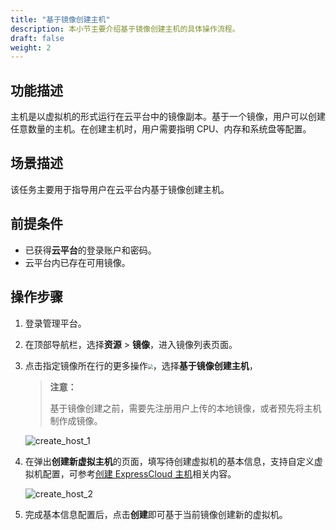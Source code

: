 ```yaml
---
title: "基于镜像创建主机"
description: 本小节主要介绍基于镜像创建主机的具体操作流程。
draft: false
weight: 2
---
```


## 功能描述

主机是以虚拟机的形式运行在云平台中的镜像副本。基于一个镜像，用户可以创建任意数量的主机。在创建主机时，用户需要指明 CPU、内存和系统盘等配置。


## 场景描述

该任务主要用于指导用户在云平台内基于镜像创建主机。

## 前提条件

- 已获得**云平台**的登录账户和密码。
- 云平台内已存在可用镜像。

## 操作步骤

1. 登录管理平台。

2. 在顶部导航栏，选择**资源** > **镜像**，进入镜像列表页面。

3. 点击指定镜像所在行的更多操作<img src="../../_images/more_operation.png" style="zoom:50%;" />，选择**基于镜像创建主机**，

   > **注意：**
   >
   > 基于镜像创建之前，需要先注册用户上传的本地镜像，或者预先将主机制作成镜像。

   ![create_host_1](../../_images/create_host_1.png)


4. 在弹出**创建新虚拟主机**的页面，填写待创建虚拟机的基本信息，支持自定义虚拟机配置，可参考[创建 ExpressCloud 主机](/resource/virtual/expresscloud/create_virtual)相关内容。

   ![create_host_2](../../_images/create_host_2.png)

5. 完成基本信息配置后，点击**创建**即可基于当前镜像创建新的虚拟机。


